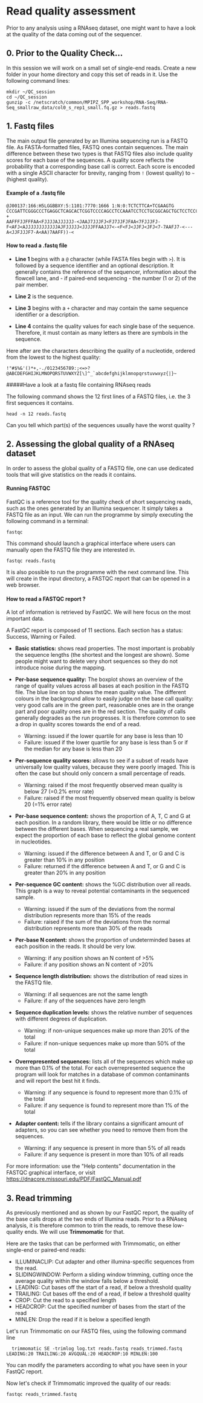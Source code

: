 # Read quality assessment

Prior to any analysis using a RNAseq dataset, one might want to have a look at the quality of the data coming out of the sequencer.


## 0. Prior to the Quality Check...

In this session we will work on a small set of single-end reads. Create a new folder in your home directory and copy this set of reads in it. Use the following command lines:

```
mkdir ~/QC_session
cd ~/QC_session
gunzip -c /netscratch/common/MPIPZ_SPP_workshop/RNA-Seq/RNA-Seq_smallraw_data/col0_s_rep1_small.fq.gz > reads.fastq
```

## 1. Fastq files

The main output file generated by an Illumina sequencing run is a FASTQ file. As FASTA-formatted files, FASTQ ones contain sequences. The main difference between these two types is that FASTQ files also include quality scores for each base of the sequences. A quality score reflects the probability that a corresponding base call is correct. Each score is encoded with a single ASCII character for brevity, ranging from `!` (lowest quality) to `~` (highest quality).

#### Example of a .fastq file

```
@J00137:166:H5LGGBBXY:5:1101:7770:1666 1:N:0:TCTCTTCA+TCGAAGTG
CCCGATTCGGGCCCTGAGGCTCAGCACTCGGTCCCCAGCCTCCAAATCCTCCTGCGGCAGCTGCTCCTCCCAGGCCGCTGGCGTTGCCGATGGAGATTTTGCCAGCGAGCTGGTTCTTGCCCACGCCGGGCTGGGTGTCTGCCCAGTCGTT
+
AAFFFJJFFFAA<FJJJJAJJJJJJ-<JAAJ7JJJFJ<FJ7JJFJFAA<7FJJJFJ-F<AFJ<AJJJJJJJJJJJJAJFJJJJJ<JJJJFFAAJJ7<-<F<FJ<JJFJ<JFJ<7-7AAFJ7-<---A<JJFJJJF7-A<AA)7AAFF))-<
```

#### How to read a .fastq file

- **Line 1** begins with a `@` character (while FASTA files begin with `>`). It is followed by a sequence identifier and an optional description. It generally contains the reference of the sequencer, information about the flowcell lane, and - if paired-end sequencing - the number (1 or 2) of the pair member.

- **Line 2** is the sequence.

- **Line 3** begins with a `+` character and may contain the same sequence identifier or a description.

- **Line 4** contains the quality values for each single base of the sequence. Therefore, it must contain as many letters as there are symbols in the sequence.

Here after are the characters describing the quality of a nucleotide, ordered from the lowest to the highest quality:

`` !"#$%&'()*+,-./0123456789:;<=>?@ABCDEFGHIJKLMNOPQRSTUVWXYZ[\]^_`abcdefghijklmnopqrstuvwxyz{|}~ ``


#####Have a look at a fastq file containing RNAseq reads

The following command shows the 12 first lines of a FASTQ files, i.e. the 3 first sequences it contains.

``head -n 12 reads.fastq``

Can you tell which part(s) of the sequences usually have the worst quality ?


## 2. Assessing the global quality of a RNAseq dataset

In order to assess the global quality of a FASTQ file, one can use dedicated tools that will give statistics on the reads it contains.

#### Running FASTQC

FastQC is a reference tool for the quality check of short sequencing reads, such as the ones generated by an Illumina sequencer. It simply takes a FASTQ file as an input. We can run the programme by simply executing the following command in a terminal:

``` fastqc ```

This command should launch a graphical interface where users can manually open the FASTQ file they are interested in. 

```fastqc reads.fastq```

It is also possible to run the programme with the next command line. This will create in the input directory, a FASTQC report that can be opened in a web browser.

#### How to read a FASTQC report ?

A lot of information is retrieved by FastQC. We will here focus on the most important data.

A FastQC report is composed of 11 sections. Each section has a status: Success, Warning or Failed.
- **Basic statistics:** shows read properties. The most important is probably the sequence lengths (the shortest and the longest are shown). Some people might want to delete very short sequences so they do not introduce noise during the mapping. 

- **Per-base sequence quality:** The boxplot shows an overview of the range of quality values across all bases at each position in the FASTQ file. The blue line on top shows the mean quality value. The different colours in the background allow to easily judge on the base call quality: very good calls are in the green part, reasonable ones are in the orange part and poor quality ones are in the red section. The quality of calls generally degrades as the run progresses. It is therefore common to see a drop in quality scores towards the end of a read.
    - Warning: issued if the lower quartile for any base is less than 10
    - Failure: issued if the lower quartile for any base is less than 5 or if the median for any base is less than 20
    
- **Per-sequence quality scores:** allows to see if a subset of reads have universally low quality values, because they were poorly imaged. This is often the case but should only concern a small percentage of reads.
    - Warning: raised if the most frequently observed mean quality is below 27 (=0.2% error rate)
    - Failure: raised if the most frequently observed mean quality is below 20 (=1% error rate)
    
- **Per-base sequence content:** shows the proportion of A, T, C and G at each position. In a random library, there would be little or no difference between the different bases. When sequencing a real sample, we expect the proportion of each base to reflect the global genome content in nucleotides.
    - Warning: issued if the difference between A and T, or G and C is greater than 10% in any position
    - Failure: returned if the difference between A and T, or G and C is greater than 20% in any position

- **Per-sequence GC content:** shows the %GC distribution over all reads. This graph is a way to reveal potential contaminants in the sequenced sample.
    - Warning: issued if the sum of the deviations from the normal distribution represents more than 15% of the reads
    - Failure: raised if the sum of the deviations from the normal distribution represents more than 30% of the reads

- **Per-base N content:** shows the proportion of undeterminded bases at each position in the reads. It should be very low.
    - Warning: if any position shows an N content of >5%
    - Failure: if any position shows an N content of >20%
    
- **Sequence length distribution:** shows the distribution of read sizes in the FASTQ file.
    - Warning: if all sequences are not the same length
    - Failure: if any of the sequences have zero length

- **Sequence duplication levels:** shows the relative number of sequences with different degrees of duplication. 
    - Warning: if non-unique sequences make up more than 20% of the total
    - Failure: if non-unique sequences make up more than 50% of the total

- **Overrepresented sequences:** lists all of the sequences which make up more than 0.1% of the total. For each overrepresented sequence the program will look for matches in a database of common contaminants and will report the best hit it finds.
    - Warning: if any sequence is found to represent more than 0.1% of the total
    - Failure: if any sequence is found to represent more than 1% of the total

- **Adapter content:** tells if the library contains a significant amount of adapters, so you can see whether you need to remove them from the sequences.
    - Warning: if any sequence is present in more than 5% of all reads
    - Failure: if any sequence is present in more than 10% of all reads


For more information: use the "Help contents" documentation in the FASTQC graphical interface, or visit https://dnacore.missouri.edu/PDF/FastQC_Manual.pdf

## 3. Read trimming

As previously mentioned and as shown by our FastQC report, the quality of the base calls drops at the two ends of Illumina reads. Prior to a RNAseq analysis, it is therefore common to trim the reads, to remove these low-quality ends. We will use **Trimmomatic** for that.

Here are the tasks that can be performed with Trimmomatic, on either single-end or paired-end reads:
 - ILLUMINACLIP: Cut adapter and other illumina-specific sequences from the read.
 - SLIDINGWINDOW: Perform a sliding window trimming, cutting once the average quality within the window falls below a threshold.
 - LEADING: Cut bases off the start of a read, if below a threshold quality
 - TRAILING: Cut bases off the end of a read, if below a threshold quality
 - CROP: Cut the read to a specified length
 - HEADCROP: Cut the specified number of bases from the start of the read
 - MINLEN: Drop the read if it is below a specified length


Let's run Trimmomatic on our FASTQ files, using the following command line

```  trimmomatic SE -trimlog log.txt reads.fastq reads_trimmed.fastq LEADING:20 TRAILING:20 AVGQUAL:20 HEADCROP:10 MINLEN:100```

You can modify the parameters according to what you have seen in your FastQC report.

Now let's check if Trimmomatic improved the quality of our reads:

``` fastqc reads_trimmed.fastq ```
